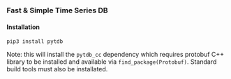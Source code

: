 ### Fast & Simple Time Series DB

#### Installation

`pip3 install pytdb`

Note: this will install the `pytdb_cc` dependency which requires protobuf C++ library 
to be installed and available via `find_package(Protobuf)`. Standard build tools must also be 
installated.

